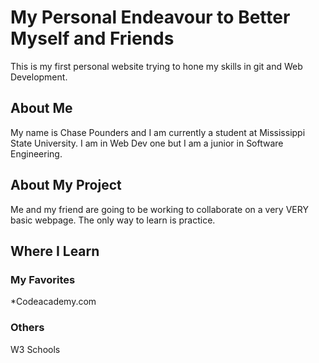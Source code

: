 # My Personal Endeavour to Better Myself and Friends

This is my first personal website trying to hone my skills in git and Web Development.

## About Me

My name is Chase Pounders and I am currently a student at Mississippi State University. I am in Web Dev one but I am a junior in Software Engineering.

## About My Project

Me and my friend are going to be working to collaborate on a very VERY basic webpage. The only way to learn is practice.

## Where I Learn

### My Favorites
*Codeacademy.com

### Others
W3 Schools


